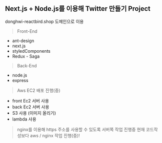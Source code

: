 ## Next.js + Node.js를 이용해 Twitter 만들기 Project

donghwi-reactbird.shop 도메인으로 이용

> Front-End
- ant-design
- next.js
- styledComponents
- Redux - Saga

> Back-End
- node.js
- express

> Aws EC2 배포 진행(중)
- front Ec2 서버 사용
- back Ec2 서버 사용
- S3 사용 (이미지 올리기)
- lambda 사용

> nginx를 이용해 https 주소를 사용할 수 있도록 서버쪽 작업 진행중 현재 코드작성보다 aws / nginx 작업 진행(중)!